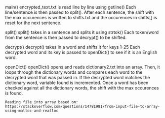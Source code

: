 main()
	encrypted_text.txt is read line by line using getline()
	Each line/sentence is then passed to split().
	After each sentence, the shift with the max occurences is written to shifts.txt and the occurences in shifts[] is reset for the next sentence.


split()
	split() takes in a sentence and splits it using strtok()
	Each token/word from the sentence is then passed to decrypt() to be shifted.

decrypt()
	decrypt() takes in a word and shifts it for keys 1-25
	Each decrypted word and its key is passed to openDict() to see if it is an English word.

openDict()
	openDict() opens and reads dictionary2.txt into an array.
	Then, it loops through the dictionary words and compares each word to the decrypted word that was passed in.
	If the decrypted word matches the dictionary word, variable found is incremented.
	Once a word has been checked against all the dictionary words, the shift with the max occurences is found.

	Reading file into array based on: https://stackoverflow.com/questions/14781981/from-input-file-to-array-using-malloc-and-realloc
